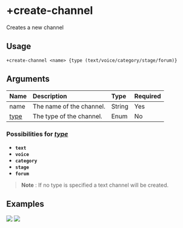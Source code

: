# +create-channel
Creates a new channel

## Usage
```
+create-channel <name> {type (text/voice/category/stage/forum)}
```

## Arguments
Name | Description | Type | Required
:-- | :-- | :-- | :--
name | The name of the channel. | String | Yes
[type](https://github.com/xNickyDev/Ocavy/blob/main/Moderation/%2Bcreate-channel.md#possibilities-for-type) | The type of the channel. | Enum | No

### Possibilities for [*type*](https://github.com/xNickyDev/Ocavy/blob/main/Moderation/%2Bcreate-channel.md#arguments)
- **`text`**
- **`voice`**
- **`category`**
- **`stage`**
- **`forum`**

> **Note** : If no type is specified a text channel will be created.

## Examples
![](https://tawk.link/60e18ecd649e0a0a5cca7167/kb/attachments/Zi40KGShad.jpg)
![](https://tawk.link/60e18ecd649e0a0a5cca7167/kb/attachments/JGAroVgdHJ.jpg)
